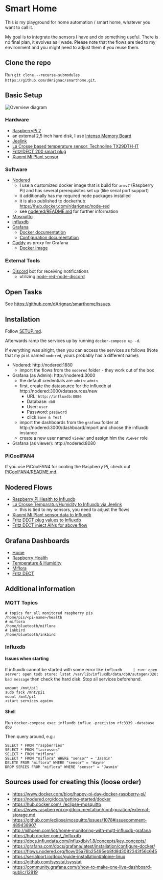 # Smart Home

This is my playground for home automation / smart home, whatever you want to call it.

My goal is to integrate the sensors I have and do something useful. There is no final plan, it evolves as I wade. Please note that the flows are tied to my environment and you might need to adjust them if you reuse them.

## Clone the repo

Run `git clone --recurse-submodules https://github.com/dArignac/smarthome.git`.

## Basic Setup

![Overview diagram](https://github.com/dArignac/smarthome/raw/master/overview.svg "Overview diagram")

### Hardware

* [RaspberryPi 2](https://www.raspberrypi.org/products/raspberry-pi-2-model-b/)
* an external 2,5 inch hard disk, I use [Intenso Memory Board](https://www.intenso.de/en/products/hard-drives/memory%20board)
* [Jeelink](https://www.digitalsmarties.net/products/jeelink)
* [La Crosse based temperature sensor: Technoline TX29DTH-IT](https://www.amazon.de/Technoline-Au%C3%9Fensender-Temperatur-Luftfeuchtesender-Display/dp/B00392XX5U/)
* [Fritz!DECT 200 smart plug](https://en.avm.de/products/fritzdect/fritzdect-200/)
* [Xiaomi Mi Plant sensor](https://de.gearbest.com/other-garden-supplies/pp_373947.html)

### Software

* [Nodered](https://nodered.org/)
  * I use a customized docker image that is build for `armv7` (Raspberry Pi) and has several prerequisites set up (like serial port support)
  * it additionally has my required node packages installed
  * it is also published to dockerhub: https://hub.docker.com/r/darignac/node-red
  * see [nodered/README.md](nodered/README.md) for further information
* [Mosquitto](https://https://mosquitto.org/)
* [influxdb](https://www.influxdata.com/products/influxdb-overview/)
* [Grafana](https://grafana.com/)
  * [Docker documentation](https://grafana.com/docs/grafana/latest/installation/docker/)
  * [Configuration documentation](https://grafana.com/docs/grafana/latest/administration/configuration/)
* [Caddy](https://caddyserver.com/) as proxy for Grafana
  * [Docker image](https://hub.docker.com/_/caddy)

### External Tools

* [Discord](https://discord.com) bot for receiving notifications
  * utilizing [node-red-node-discord](https://flows.nodered.org/node/node-red-node-discord)

## Open Tasks

See https://github.com/dArignac/smarthome/issues.

## Installation

Follow [SETUP.md](SETUP.md).

Afterwards ramp the services up by running `docker-compose up -d`.

If everything was alright, then you can access the services as follows (Note that my pi is named `nodered`, yours probably has a different name):

* Nodered: http://nodered:1880
  * import the flows from the `nodered` folder - they work out of the box
* Grafana (as Admin): http://nodered:3000
  * the default credentials are `admin:admin`
  * first, create the datasource for the influxdb at http://nodered:3000/datasources/new
    * URL: `http://influxdb:8086`
    * Database: `db0`
    * User: `user`
    * Password: `password`
    * click `Save & Test`
  * import the dashboards from the `grafana` folder at http://nodered:3000/dashboard/import and choose the influxdb instance
  * create a new user named `viewer` and assign him the `Viewer` role
* Grafana (as viewer): http://nodered:8080

### PiCoolFAN4
If you use PiCoolFAN4 for cooling the Raspberry Pi, check out [PiCoolFAN4/README.md](PiCoolFAN4/README.md).

## Nodered Flows

* [Raspberry Pi Health to Influxdb](./nodered/rpi-nodered.flow.json)
* [La Crosse Temparatur/Humidity to Influxdb via Jeelink](./nodered/jeelink-lacrosse.flow.json)
  * this is tied to my sensors, you need to adjust the flows
* [Xiaomi Mi Plant sensor data to Influxdb](./nodred/miflora.flow.json)
* [Fritz DECT plug values to Influxdb](./nodered/fritz-dect-200-to-influxdb.json)
* [Fritz DECT inject AINs for above flow](./nodered/fritz-dect-200-ain-trigger.json)

## Grafana Dashboards

* [Home](./grafana/home.json)
* [Raspberry Health](./grafana/rpi.nodered.json)
* [Temperature & Humidity](./grafana/lacrosse.json)
* [Miflora](./grafana/miflora.json)
* [Fritz DECT](./grafana/fritz.dect.json)

## Additional information

### MQTT Topics

```
# topics for all monitored raspberry pis
/home/pis/<pi-name>/health
# miflora
/home/bluetooth/miflora
# inkbird
/home/bluetooth/inkbird
```

### Influxdb

#### Issues when starting

If influxdb cannot be started with some error like `influxdb     | run: open server: open tsdb store: lstat /var/lib/influxdb/data/db0/autogen/320: bad message` then check the hard disk.
Stop all services beforehand.

```
umount /mnt/pi1
sudo fsck /mnt/pi1
mount /mnt/pi1
<start services again>
```

#### Shell

Run `docker-compose exec influxdb influx -precision rfc3339 -database db0`

Then query around, e.g.:

```
SELECT * FROM "raspberries"
SELECT * FROM "lacrosses"
SELECT * FROM "miflora"
SELECT * FROM "miflora" WHERE "sensor" = 'Jasmin'
DELETE FROM "miflora" WHERE "sensor" = 'Wayne'
DROP SERIES FROM "miflora" WHERE "sensor" = 'Jasmin'
```

## Sources used for creating this (loose order)

* https://www.docker.com/blog/happy-pi-day-docker-raspberry-pi/
* https://nodered.org/docs/getting-started/docker
* https://hub.docker.com/_/eclipse-mosquitto
* https://www.raspberrypi.org/documentation/configuration/external-storage.md
* https://github.com/eclipse/mosquitto/issues/1078#issuecomment-489438907
* http://nilhcem.com/iot/home-monitoring-with-mqtt-influxdb-grafana
* https://hub.docker.com/_/influxdb
* https://docs.influxdata.com/influxdb/v1.8/concepts/key_concepts/
* https://grafana.com/docs/grafana/latest/installation/configure-docker/
* https://flows.nodered.org/flow/05a76b25495eb8fd8d3082343f56c645
* https://serialport.io/docs/guide-installation#alpine-linux
* https://github.com/sysstat/sysstat
* https://community.grafana.com/t/how-to-make-one-live-dashboard-public/12819
